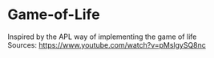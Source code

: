 # Game-of-Life
Inspired by the APL way of implementing the game of life\
Sources: https://www.youtube.com/watch?v=pMslgySQ8nc
